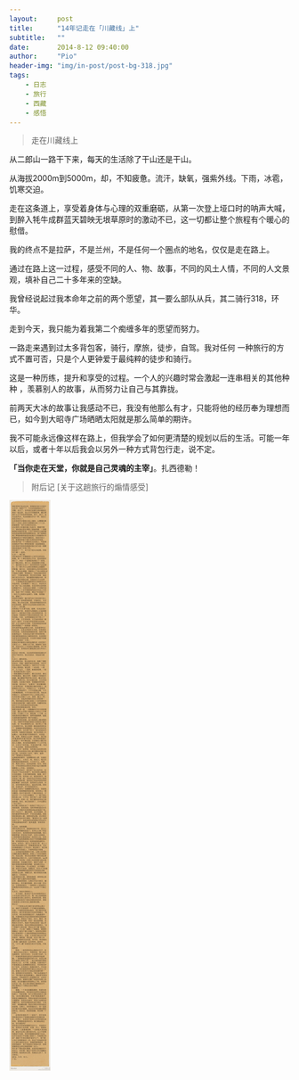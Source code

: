 ```yaml
---
layout:     post
title:      "14年记走在「川藏线」上"
subtitle:   ""
date:       2014-8-12 09:40:00
author:     "Pio"
header-img: "img/in-post/post-bg-318.jpg"
tags:
    - 日志
    - 旅行
    - 西藏
    - 感悟
---
```


> 走在川藏线上

从二郎山一路干下来，每天的生活除了干山还是干山。

从海拔2000m到5000m，却，不知疲惫。流汗，缺氧，强紫外线。下雨，冰雹，饥寒交迫。

走在这条道上，享受着身体与心理的双重磨砺，从第一次登上垭口时的呐声大喊，到醉入牦牛成群蓝天碧映无垠草原时的激动不已，这一切都让整个旅程有个暖心的慰借。

我的终点不是拉萨，不是兰州，不是任何一个圈点的地名，仅仅是走在路上。

通过在路上这一过程，感受不同的人、物、故事，不同的风土人情，不同的人文景观，填补自己二十多年来的空缺。

我曾经说起过我本命年之前的两个愿望，其一要么部队从兵，其二骑行318，环华。

走到今天，我只能为着我第二个痴缠多年的愿望而努力。

一路走来遇到过太多背包客，骑行，摩旅，徒步，自驾。我对任何 一种旅行的方式不置可否，只是个人更钟爱于最纯粹的徒步和骑行。

这是一种历练，提升和享受的过程。一个人的兴趣时常会激起一连串相关的其他种种 ，羡慕别人的故事，从而努力让自己与其靠拢。

前两天大冰的故事让我感动不已，我没有他那么有才，只能将他的经历奉为理想而已，如今到大昭寺广场晒晒太阳就是那么简单的期许。

我不可能永远像这样在路上，但我学会了如何更清楚的规划以后的生活。可能一年以后，或者十年以后我会以另外一种方式背包行走，说不定。

**「当你走在天堂，你就是自己灵魂的主宰」**。扎西德勒！

> 附后记 [关于这趟旅行的煽情感受]

![img](/img/in-post/post-318-note.jpg)